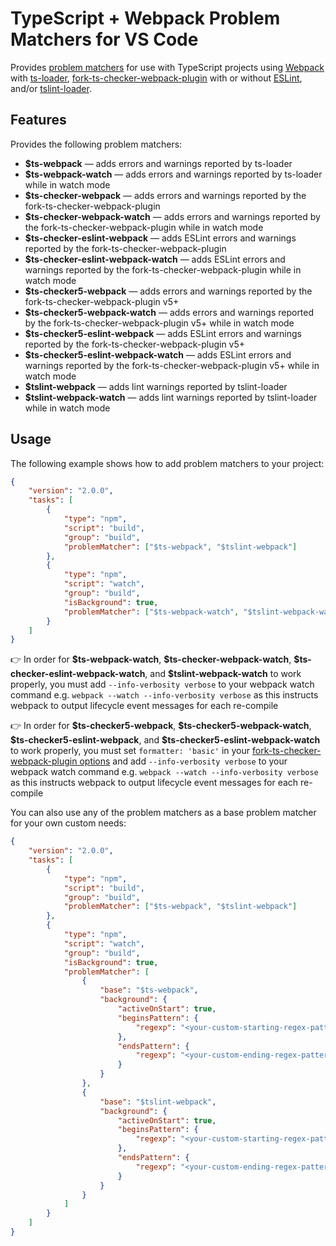 # TypeScript + Webpack Problem Matchers for VS Code

Provides [problem matchers](https://code.visualstudio.com/docs/editor/tasks#_processing-task-output-with-problem-matchers) for use with TypeScript projects using [Webpack](https://webpack.js.org/) with [ts-loader](https://github.com/TypeStrong/ts-loader), [fork-ts-checker-webpack-plugin](https://github.com/TypeStrong/fork-ts-checker-webpack-plugin) with or without [ESLint](https://eslint.org/), and/or [tslint-loader](https://github.com/wbuchwalter/tslint-loader).

## Features

Provides the following problem matchers:

- **\$ts-webpack** &mdash; adds errors and warnings reported by ts-loader
- **\$ts-webpack-watch** &mdash; adds errors and warnings reported by ts-loader while in watch mode
- **\$ts-checker-webpack** &mdash; adds errors and warnings reported by the fork-ts-checker-webpack-plugin
- **\$ts-checker-webpack-watch** &mdash; adds errors and warnings reported by the fork-ts-checker-webpack-plugin while in watch mode
- **\$ts-checker-eslint-webpack** &mdash; adds ESLint errors and warnings reported by the fork-ts-checker-webpack-plugin
- **\$ts-checker-eslint-webpack-watch** &mdash; adds ESLint errors and warnings reported by the fork-ts-checker-webpack-plugin while in watch mode
- **\$ts-checker5-webpack** &mdash; adds errors and warnings reported by the fork-ts-checker-webpack-plugin v5+
- **\$ts-checker5-webpack-watch** &mdash; adds errors and warnings reported by the fork-ts-checker-webpack-plugin v5+ while in watch mode
- **\$ts-checker5-eslint-webpack** &mdash; adds ESLint errors and warnings reported by the fork-ts-checker-webpack-plugin v5+
- **\$ts-checker5-eslint-webpack-watch** &mdash; adds ESLint errors and warnings reported by the fork-ts-checker-webpack-plugin v5+ while in watch mode
- **\$tslint-webpack** &mdash; adds lint warnings reported by tslint-loader
- **\$tslint-webpack-watch** &mdash; adds lint warnings reported by tslint-loader while in watch mode

## Usage

The following example shows how to add problem matchers to your project:

```json
{
	"version": "2.0.0",
	"tasks": [
		{
			"type": "npm",
			"script": "build",
			"group": "build",
			"problemMatcher": ["$ts-webpack", "$tslint-webpack"]
		},
		{
			"type": "npm",
			"script": "watch",
			"group": "build",
			"isBackground": true,
			"problemMatcher": ["$ts-webpack-watch", "$tslint-webpack-watch"]
		}
	]
}
```

👉 In order for **\$ts-webpack-watch**, **\$ts-checker-webpack-watch**, **\$ts-checker-eslint-webpack-watch**, and **\$tslint-webpack-watch** to work properly, you must add `--info-verbosity verbose` to your webpack watch command e.g. `webpack --watch --info-verbosity verbose` as this instructs webpack to output lifecycle event messages for each re-compile

👉 In order for **\$ts-checker5-webpack**, **\$ts-checker5-webpack-watch**, **\$ts-checker5-eslint-webpack**, and **\$ts-checker5-eslint-webpack-watch** to work properly, you must set `formatter: 'basic'` in your [fork-ts-checker-webpack-plugin options](https://github.com/TypeStrong/fork-ts-checker-webpack-plugin/tree/alpha#options) and add `--info-verbosity verbose` to your webpack watch command e.g. `webpack --watch --info-verbosity verbose` as this instructs webpack to output lifecycle event messages for each re-compile

You can also use any of the problem matchers as a base problem matcher for your own custom needs:

```json
{
	"version": "2.0.0",
	"tasks": [
		{
			"type": "npm",
			"script": "build",
			"group": "build",
			"problemMatcher": ["$ts-webpack", "$tslint-webpack"]
		},
		{
			"type": "npm",
			"script": "watch",
			"group": "build",
			"isBackground": true,
			"problemMatcher": [
				{
					"base": "$ts-webpack",
					"background": {
						"activeOnStart": true,
						"beginsPattern": {
							"regexp": "<your-custom-starting-regex-pattern here>"
						},
						"endsPattern": {
							"regexp": "<your-custom-ending-regex-pattern here>"
						}
					}
				},
				{
					"base": "$tslint-webpack",
					"background": {
						"activeOnStart": true,
						"beginsPattern": {
							"regexp": "<your-custom-starting-regex-pattern here>"
						},
						"endsPattern": {
							"regexp": "<your-custom-ending-regex-pattern here>"
						}
					}
				}
			]
		}
	]
}
```
